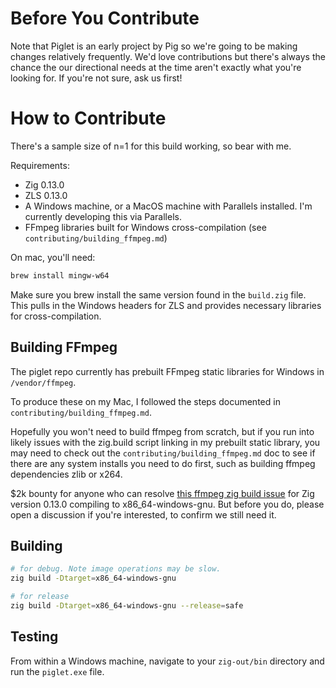 # Before You Contribute

Note that Piglet is an early project by Pig so we're going to be making changes relatively frequently. We'd love contributions but there's always the chance the our directional needs at the time aren't exactly what you're looking for. If you're not sure, ask us first!

# How to Contribute

There's a sample size of n=1 for this build working, so bear with me.

Requirements:
- Zig 0.13.0
- ZLS 0.13.0
- A Windows machine, or a MacOS machine with Parallels installed. I'm currently developing this via Parallels.
- FFmpeg libraries built for Windows cross-compilation (see `contributing/building_ffmpeg.md`)

On mac, you'll need:
```bash
brew install mingw-w64
```
Make sure you brew install the same version found in the `build.zig` file.
This pulls in the Windows headers for ZLS and provides necessary libraries for cross-compilation.

## Building FFmpeg
The piglet repo currently has prebuilt FFmpeg static libraries for Windows in `/vendor/ffmpeg`.

To produce these on my Mac, I followed the steps documented in `contributing/building_ffmpeg.md`.

Hopefully you won't need to build ffmpeg from scratch, but if you run into likely issues with the zig.build script linking in my prebuilt static library, you may need to check out the `contributing/building_ffmpeg.md` doc to see if there are any system installs you need to do first, such as building ffmpeg dependencies zlib or x264.

$2k bounty for anyone who can resolve [this ffmpeg zig build issue](https://github.com/allyourcodebase/ffmpeg/issues/6) for Zig version 0.13.0 compiling to x86_64-windows-gnu. But before you do, please open a discussion if you're interested, to confirm we still need it.

## Building
```bash
# for debug. Note image operations may be slow.
zig build -Dtarget=x86_64-windows-gnu

# for release
zig build -Dtarget=x86_64-windows-gnu --release=safe
```

## Testing
From within a Windows machine, navigate to your `zig-out/bin` directory and run the `piglet.exe` file.